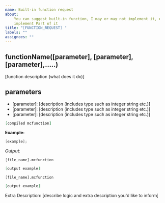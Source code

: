 ```yaml
---
name: Built-in function request
about:
    You can suggest built-in function, I may or may not implement it, or I might
    implement Part of it
title: "[FUNCTION_REQUEST] "
labels: ""
assignees: ""
---
```


## functionName([parameter], [parameter], [parameter],.....)

[function description (what does it do)]

## parameters

- [parameter]: [description (includes type such as integer string etc.)]
- [parameter]: [description (includes type such as integer string etc.)]
- [parameter]: [description (includes type such as integer string etc.)]

```elixir
[compiled mcfunction]
```

**Example:**

```javascript
[example];
```

_Output:_

`[file_name].mcfunction`

```elixir
[output example]
```

`[file_name].mcfunction`

```elixir
[output example]
```

Extra Description:
[describe logic and extra description you'd like to inform]
